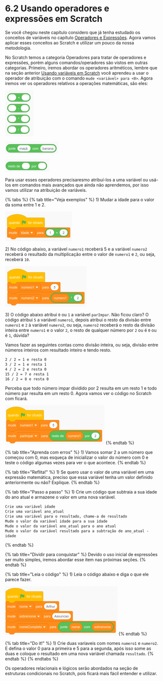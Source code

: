 # 6.2 Usando operadores e expressões em Scratch

Se você chegou neste capítulo considero que já tenha estudado os conceitos de variáveis no capítulo [Operadores e Expressões](../conceitos-de-programacao/operadores-e-expressoes.md). Agora vamos aplicar esses conceitos ao Scratch e utilizar um pouco da nossa metodologia.

No Scratch temos a categoria Operadores para tratar de operadores e expressões, porém alguns comandos/operadores são vistos em outras categorias. Primeiro, iremos abordar os operadores aritméticos, lembre que na seção anterior [Usando variáveis em Scratch](usando-variaveis-em-scratch.md) você aprendeu a usar o operador de atribuição com o comando `mude <variável> para <0>`. Agora iremos ver os operadores relativos a operações matemáticas, são eles:

![Figura 6.2.1. Operadores Aritméticos do Scratch.](<../.gitbook/assets/image (16).png>)

![Figura 6.2.2. Operadores de concatenação de strings do Scratch.](<../.gitbook/assets/image (17).png>)

![Figura 6.2.3. Operador Aritmético de resto da divisão do Scratch.](<../.gitbook/assets/image (18).png>)

Para usar esses operadores precisaresmo atribuí-los a uma variável ou usá-los em comandos mais avançados que ainda não aprendemos, por isso vamos utilizar na atribuição de variáveis.

{% tabs %}
{% tab title="Veja exemplos" %}
1\) Mudar a idade para o valor da soma entre 1 e 2.

![](<../.gitbook/assets/image (19).png>)

2\) No código abaixo, a variável `numero1` receberá 5 e a variável `numero2` receberá o resultado da multiplicação entre o valor de `numero1` e `2`, ou seja, receberá `10`.

![](<../.gitbook/assets/image (20).png>)

3\) O código abaixo atribui `0` ou `1` a variável `parImpar`. Não ficou claro? O código atribui `5` a variável `numero1`, depois atribui o resto da divisão entre `numero1` e `2` à variável `numero2`, ou seja, `numero2` receberá o resto da divisão inteira entre `numero1` e o valor `2`, o resto de qualquer número por `2` ou é `0` ou é `1`, dúvida?

Vamos fazer as seguintes contas como divisão inteira, ou seja, divisão entre números inteiros com resultado inteiro e tendo resto.

```
2 / 2 = 1 e resta 0
3 / 2 = 1 e resta 1
4 / 2 = 2 e resta 0
15 / 2 = 7 e resta 1
16 / 2 = 8 e resta 0
```

Perceba que todo número impar dividido por 2 resulta em um resto 1 e todo número par resulta em um resto 0. Agora vamos ver o código no Scratch com ficará.

![](<../.gitbook/assets/image (21).png>)
{% endtab %}

{% tab title="Aprenda com erros" %}
1\) Vamos somar 2 a um número que começou com 0, mas esqueça de inicializar o valor do número com 0 e teste o código algumas vezes para ver o que acontece.
{% endtab %}

{% tab title="Reflita!" %}
1\) Se quero usar o valor de uma variável em uma expressão matemática, preciso que essa variável tenha um valor definido anteriormente ou não? Explique.
{% endtab %}

{% tab title="Passo a passo" %}
1\) Crie um código que subtraia a sua idade do ano atual e armazene o valor em uma nova variável.

```
Crie uma variável idade
Crie uma variável ano_atual
Crie uma variável para o resultado, chame-a de resultado
Mude o valor da variável idade para a sua idade
Mude o valor da variável ano_atual para o ano atual
Mude o valor da variável resultado para a subtração de ano_atual - idade
```
{% endtab %}

{% tab title="Dividir para conquistar" %}
Devido o uso inicial de expressões ser muito simples, iremos abordar esse item nas próximas seções.
{% endtab %}

{% tab title="Leia o código" %}
1\) Leia o código abaixo e diga o que ele parece fazer.

![](<../.gitbook/assets/image (22).png>)
{% endtab %}

{% tab title="Do it!" %}
1\) Crie duas varíaveis com nomes `numero1` e `numero2`. E defina o valor 0 para a primeira e 5 para a segunda, após isso some as duas e coloque o resultado em uma nova variável chamada `resultado`.
{% endtab %}
{% endtabs %}

Os operadores relacionais e lógicos serão abordados na seção de estruturas condicionais no Scratch, pois ficará mais fácil entender e utilizar.
